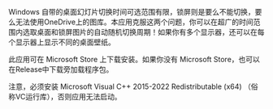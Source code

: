 Windows 自带的桌面幻灯片切换时间可选范围有限，锁屏则是要么不能切换，要么无法使用OneDrive上的图库。本应用克服这两个问题，你可以在超广的时间范围内选取桌面和锁屏图片的自动随机切换周期！如果你有多个显示器，还可以在每个显示器上显示不同的桌面壁纸。

此应用可在 Microsoft Store 上下载安装。如果你没有 Microsoft Store，也可以在Release中下载旁加载程序包。

注意，必须安装 Microsoft Visual C++ 2015-2022 Redistributable (x64) （俗称VC运行库），否则应用无法启动。
